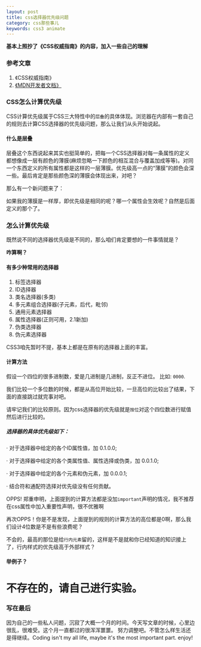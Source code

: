 ```yaml
---
layout: post
title: css选择器优先级问题
category: css那些事儿
keywords: css3 animate
---
```


**基本上照抄了《CSS权威指南》的内容，加入一些自己的理解**
### 参考文章
1. 《CSS权威指南》
2. [《MDN开发者文档》](https://developer.mozilla.org/zh-CN/docs/Web/CSS/Specificity)
### CSS怎么计算优先级
CSS计算优先级属于CSS三大特性中的`层叠`的具体体现。浏览器在内部有一套自己的规则去计算CSS选择器的优先级问题，那么让我们从头开始说起。
#### 什么是层叠
层叠这个东西说起来其实也挺简单的，把每一个CSS选择器对每一条属性的定义都想像成一层有颜色的薄膜(麻烦忽略一下颜色的相互混合与覆盖加成等等)。对同一个东西定义的所有属性都是这样的一层薄膜。优先级高一点的“薄膜”的颜色会深一些。最后肯定是那些颜色深的薄膜会体现出来，对吧？

那么有一个新问题来了：

如果我的薄膜是一样厚，即优先级是相同的呢？哪一个属性会生效呢？自然是后面定义的那个了。

### 怎么计算优先级
既然说不同的选择器优先级是不同的，那么咱们肯定要想的一件事情就是？

**咋算啊？**

#### 有多少种常用的选择器
1. 标签选择器
2. ID选择器
3. 类名选择器(多类)
4. 多元素组合选择器(子元素，后代，毗邻)
5. 通用元素选择器
6. 属性选择器(正则可用，2.1新加)
7. 伪类选择器
8. 伪元素选择器

CSS3咱先暂时不提，基本上都是在原有的选择器上面的丰富。

#### 计算方法

假设一个四位的很多进制数，爱是几进制是几进制，反正不进位。
比如: `0000`.

我们比较一个多位数的时候，都是从高位开始比较，一旦高位的比较出了结果，下面的直接跳过就完事对吧。

请牢记我们的比较原则。因为css选择器的优先级就是`按位`对这个四位数进行赋值然后进行比较的。

##### 选择器的具体优先级如下：

· 对于选择器中给定的各个ID属性值，加 0.1.0.0;

· 对于选择器中给定的各个类属性值、属性选择或伪类，加 0.0.1.0;

· 对于选择器中给定的各个元素和伪元素，加 0.0.0.1;

· 结合符和通配符选择对优先级没有任何贡献。

 OPPS! 郑重申明，上面提到的计算方法都是没加`important`声明的情况，我不推荐在css属性中加入重要性声明，很不优雅啊
 
 再次OPPS！你是不是发现，上面提到的规则的计算方法的高位都是0啊，那么我们设计4位数是不是有些浪费呢？
 
 不会的，最高的那位是给`行内元素`留的，这样是不是就和你已经知道的知识接上了，行内样式的优先级高于外部样式？
 
 #### 举例子？
 <h1>不存在的，请自己进行实验。</h1>

### 写在最后

因为自己的一些私人问题，沉寂了大概一个月的时间。今天写文章的时候，心里边很乱，很难受。这个月一直都过的很浑浑噩噩。
努力调整吧。不管怎么样生活还是得继续。Coding isn't my all life, maybe it's the most important part. enjoy!
 



